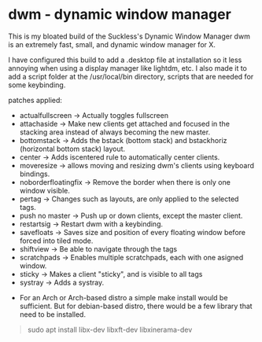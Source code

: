 # dwm - dynamic window manager
This is my bloated build of the Suckless's Dynamic Window Manager
dwm is an extremely fast, small, and dynamic window manager for X.


I have configured this build to add a .desktop file at installation so it less annoying when using a display manager like lightdm, etc. 
I also made it to add a script folder at the /usr/local/bin directory, scripts that are needed for some keybinding.

patches applied:
+ actualfullscreen -> Actually toggles fullscreen
+ attachaside -> Make new clients get attached and focused in the stacking area instead of always becoming the new master.
+ bottomstack -> Adds the bstack (bottom stack) and bstackhoriz (horizontal bottom stack) layout.
+ center -> Adds iscentered rule to automatically center clients.
+ moveresize -> allows moving and resizing dwm's clients using keyboard bindings.
+ noborderfloatingfix -> Remove the border when there is only one window visible.
+ pertag -> Changes such as layouts, are only applied to the selected tags.
+ push no master -> Push up or down  clients, except the master client.
+ restartsig -> Restart dwm with a keybinding.
+ savefloats -> Saves size and position of every floating window before forced into tiled mode.
+ shiftview -> Be able to navigate through the tags
+ scratchpads -> Enables multiple scratchpads, each with one asigned window.
+ sticky -> Makes a client "sticky", and is visible to all tags
+ systray -> Adds a systray.

- For an Arch or Arch-based distro a simple make install would be sufficient. But for debian-based distro, there would be a few library that need to be installed. 

> sudo apt install libx-dev libxft-dev libxinerama-dev
